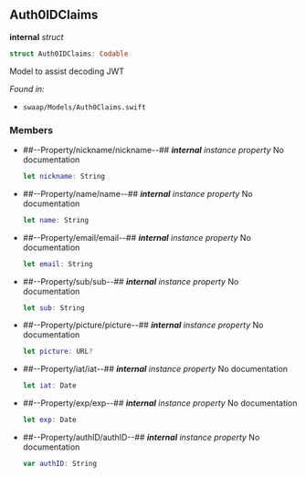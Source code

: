 ## Auth0IDClaims

**internal** *struct*

```swift
struct Auth0IDClaims: Codable
```

Model to assist decoding JWT



*Found in:*

* `swaap/Models/Auth0Claims.swift`


### Members



* ##--Property/nickname/nickname--##
	***internal*** *instance property*
	No documentation
	```swift
	let nickname: String
	```

* ##--Property/name/name--##
	***internal*** *instance property*
	No documentation
	```swift
	let name: String
	```

* ##--Property/email/email--##
	***internal*** *instance property*
	No documentation
	```swift
	let email: String
	```

* ##--Property/sub/sub--##
	***internal*** *instance property*
	No documentation
	```swift
	let sub: String
	```

* ##--Property/picture/picture--##
	***internal*** *instance property*
	No documentation
	```swift
	let picture: URL?
	```

* ##--Property/iat/iat--##
	***internal*** *instance property*
	No documentation
	```swift
	let iat: Date
	```

* ##--Property/exp/exp--##
	***internal*** *instance property*
	No documentation
	```swift
	let exp: Date
	```

* ##--Property/authID/authID--##
	***internal*** *instance property*
	No documentation
	```swift
	var authID: String
	```


